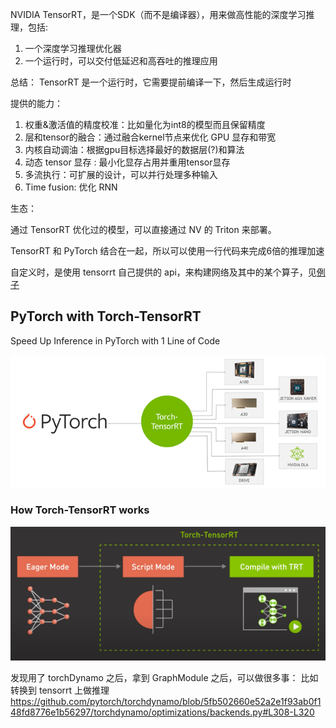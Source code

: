 NVIDIA TensorRT，是一个SDK（而不是编译器），用来做高性能的深度学习推理，包括:

1. 一个深度学习推理优化器
2. 一个运行时，可以交付低延迟和高吞吐的推理应用

总结： TensorRT 是一个运行时，它需要提前编译一下，然后生成运行时

提供的能力：

1. 权重&激活值的精度校准：比如量化为int8的模型而且保留精度
2. 层和tensor的融合：通过融合kernel节点来优化 GPU 显存和带宽
3. 内核自动调油：根据gpu目标选择最好的数据层(?)和算法
4. 动态 tensor 显存 : 最小化显存占用并重用tensor显存
5. 多流执行：可扩展的设计，可以并行处理多种输入
6. Time fusion: 优化 RNN

生态：

通过 TensorRT 优化过的模型，可以直接通过 NV 的 Triton 来部署。

TensorRT 和 PyTorch 结合在一起，所以可以使用一行代码来完成6倍的推理加速

自定义时，是使用 tensorrt 自己提供的 api，来构建网络及其中的某个算子，见[例子](https://github.com/NVIDIA/trt-samples-for-hackathon-cn/blob/master/cookbook/02-API/Layer/ConvolutionNdLayer/SimpleUsage.py)

## PyTorch with Torch-TensorRT
Speed Up Inference in PyTorch with 1 Line of Code

![](./imgs/pytorch-torch-tensorrt.png)

### How Torch-TensorRT works

![](./imgs/pytorch-torchscript-compile-TRT.png)

发现用了 torchDynamo 之后，拿到 GraphModule 之后，可以做很多事：
比如转换到 tensorrt 上做推理
https://github.com/pytorch/torchdynamo/blob/5fb502660e52a2e1f93ab0f148fd8776e1b56297/torchdynamo/optimizations/backends.py#L308-L320

